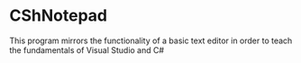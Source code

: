 # CShNotepad
This program mirrors the functionality of a basic text editor in order to teach the fundamentals of Visual Studio and C#
